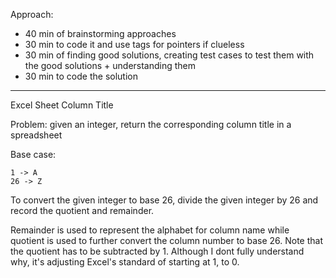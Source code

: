 Approach:
- 40 min of brainstorming approaches
- 30 min to code it and use tags for pointers if clueless
- 30 min of finding good solutions, creating test cases to test them with the good solutions + understanding them
- 30 min to code the solution

--------
Excel Sheet Column Title



Problem: given an integer, return the corresponding column title in a spreadsheet

Base case: 

    1 -> A
    26 -> Z


To convert the given integer to base 26, divide the given integer by 26 and record the quotient and remainder.

Remainder is used to represent the alphabet for column name while quotient is used to further convert the column number to base 26.
Note that the quotient has to be subtracted by 1. 
Although I dont fully understand why, it's adjusting Excel's standard of starting at 1, to 0.